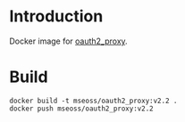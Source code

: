 # Introduction

Docker image for [oauth2_proxy](https://github.com/bitly/oauth2_proxy).

# Build

```
docker build -t mseoss/oauth2_proxy:v2.2 .
docker push mseoss/oauth2_proxy:v2.2

```
